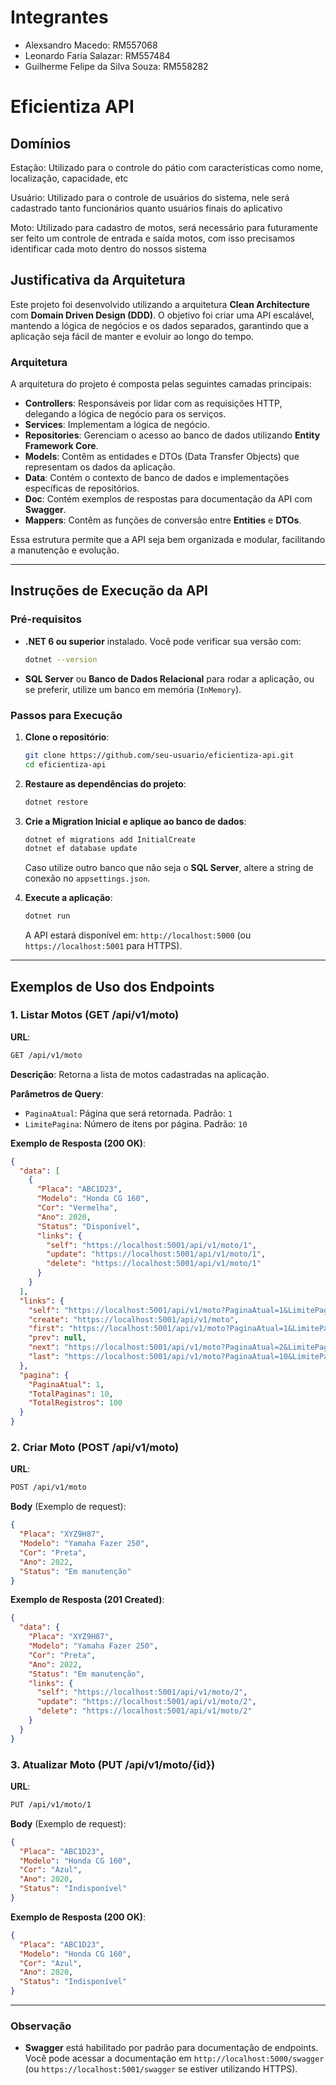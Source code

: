 # Integrantes

- Alexsandro Macedo: RM557068
- Leonardo Faria Salazar: RM557484
- Guilherme Felipe da Silva Souza: RM558282

# **Eficientiza API**

## Domínios

Estação: Utilizado para o controle do pátio com caracteristicas como nome, localização, capacidade, etc

Usuário: Utilizado para o controle de usuários do sistema, nele será cadastrado tanto funcionários quanto usuários finais do aplicativo

Moto: Utilizado para cadastro de motos, será necessário para futuramente ser feito um controle de entrada e saída motos, com isso precisamos identificar cada moto dentro do nossos sistema

## Justificativa da Arquitetura

Este projeto foi desenvolvido utilizando a arquitetura **Clean Architecture** com **Domain Driven Design (DDD)**. O objetivo foi criar uma API escalável, mantendo a lógica de negócios e os dados separados, garantindo que a aplicação seja fácil de manter e evoluir ao longo do tempo.

### Arquitetura
A arquitetura do projeto é composta pelas seguintes camadas principais:

- **Controllers**: Responsáveis por lidar com as requisições HTTP, delegando a lógica de negócio para os serviços.
- **Services**: Implementam a lógica de negócio.
- **Repositories**: Gerenciam o acesso ao banco de dados utilizando **Entity Framework Core**.
- **Models**: Contêm as entidades e DTOs (Data Transfer Objects) que representam os dados da aplicação.
- **Data**: Contém o contexto de banco de dados e implementações específicas de repositórios.
- **Doc**: Contém exemplos de respostas para documentação da API com **Swagger**.
- **Mappers**: Contêm as funções de conversão entre **Entities** e **DTOs**.

Essa estrutura permite que a API seja bem organizada e modular, facilitando a manutenção e evolução.

---

## Instruções de Execução da API

### Pré-requisitos

- **.NET 6 ou superior** instalado. Você pode verificar sua versão com:
  ```bash
  dotnet --version
  ```

- **SQL Server** ou **Banco de Dados Relacional** para rodar a aplicação, ou se preferir, utilize um banco em memória (`InMemory`).

### Passos para Execução

1. **Clone o repositório**:
    ```bash
    git clone https://github.com/seu-usuario/eficientiza-api.git
    cd eficientiza-api
    ```

2. **Restaure as dependências do projeto**:
    ```bash
    dotnet restore
    ```

3. **Crie a Migration Inicial e aplique ao banco de dados**:
    ```bash
    dotnet ef migrations add InitialCreate
    dotnet ef database update
    ```

    Caso utilize outro banco que não seja o **SQL Server**, altere a string de conexão no `appsettings.json`.

4. **Execute a aplicação**:
    ```bash
    dotnet run
    ```

    A API estará disponível em: `http://localhost:5000` (ou `https://localhost:5001` para HTTPS).

---

## Exemplos de Uso dos Endpoints

### **1. Listar Motos (GET /api/v1/moto)**

**URL**:
```bash
GET /api/v1/moto
```

**Descrição**: Retorna a lista de motos cadastradas na aplicação.

**Parâmetros de Query**:
- `PaginaAtual`: Página que será retornada. Padrão: `1`
- `LimitePagina`: Número de itens por página. Padrão: `10`

**Exemplo de Resposta (200 OK)**:
```json
{
  "data": [
    {
      "Placa": "ABC1D23",
      "Modelo": "Honda CG 160",
      "Cor": "Vermelha",
      "Ano": 2020,
      "Status": "Disponível",
      "links": {
        "self": "https://localhost:5001/api/v1/moto/1",
        "update": "https://localhost:5001/api/v1/moto/1",
        "delete": "https://localhost:5001/api/v1/moto/1"
      }
    }
  ],
  "links": {
    "self": "https://localhost:5001/api/v1/moto?PaginaAtual=1&LimitePagina=10",
    "create": "https://localhost:5001/api/v1/moto",
    "first": "https://localhost:5001/api/v1/moto?PaginaAtual=1&LimitePagina=10",
    "prev": null,
    "next": "https://localhost:5001/api/v1/moto?PaginaAtual=2&LimitePagina=10",
    "last": "https://localhost:5001/api/v1/moto?PaginaAtual=10&LimitePagina=10"
  },
  "pagina": {
    "PaginaAtual": 1,
    "TotalPaginas": 10,
    "TotalRegistros": 100
  }
}
```

### **2. Criar Moto (POST /api/v1/moto)**

**URL**:
```bash
POST /api/v1/moto
```

**Body** (Exemplo de request):
```json
{
  "Placa": "XYZ9H87",
  "Modelo": "Yamaha Fazer 250",
  "Cor": "Preta",
  "Ano": 2022,
  "Status": "Em manutenção"
}
```

**Exemplo de Resposta (201 Created)**:
```json
{
  "data": {
    "Placa": "XYZ9H87",
    "Modelo": "Yamaha Fazer 250",
    "Cor": "Preta",
    "Ano": 2022,
    "Status": "Em manutenção",
    "links": {
      "self": "https://localhost:5001/api/v1/moto/2",
      "update": "https://localhost:5001/api/v1/moto/2",
      "delete": "https://localhost:5001/api/v1/moto/2"
    }
  }
}
```

### **3. Atualizar Moto (PUT /api/v1/moto/{id})**

**URL**:
```bash
PUT /api/v1/moto/1
```

**Body** (Exemplo de request):
```json
{
  "Placa": "ABC1D23",
  "Modelo": "Honda CG 160",
  "Cor": "Azul",
  "Ano": 2020,
  "Status": "Indisponível"
}
```

**Exemplo de Resposta (200 OK)**:
```json
{
  "Placa": "ABC1D23",
  "Modelo": "Honda CG 160",
  "Cor": "Azul",
  "Ano": 2020,
  "Status": "Indisponível"
}
```

---

### **Observação**
- **Swagger** está habilitado por padrão para documentação de endpoints. Você pode acessar a documentação em `http://localhost:5000/swagger` (ou `https://localhost:5001/swagger` se estiver utilizando HTTPS).
